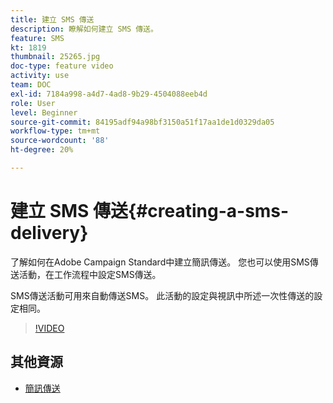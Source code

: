 ```yaml
---
title: 建立 SMS 傳送
description: 瞭解如何建立 SMS 傳送。
feature: SMS
kt: 1819
thumbnail: 25265.jpg
doc-type: feature video
activity: use
team: DOC
exl-id: 7184a998-a4d7-4ad8-9b29-4504088eeb4d
role: User
level: Beginner
source-git-commit: 84195adf94a98bf3150a51f17aa1de1d0329da05
workflow-type: tm+mt
source-wordcount: '88'
ht-degree: 20%

---
```


# 建立 SMS 傳送{#creating-a-sms-delivery}

了解如何在Adobe Campaign Standard中建立簡訊傳送。 您也可以使用SMS傳送活動，在工作流程中設定SMS傳送。

SMS傳送活動可用來自動傳送SMS。 此活動的設定與視訊中所述一次性傳送的設定相同。

>[!VIDEO](https://video.tv.adobe.com/v/25265/?quality=12)

## 其他資源

* [簡訊傳送](https://experienceleague.adobe.com/docs/campaign-standard/using/managing-processes-and-data/channel-activities/sms-delivery.html?lang=en)
